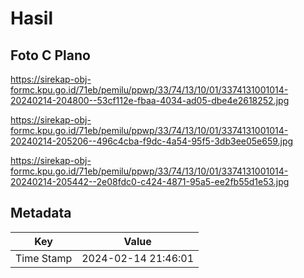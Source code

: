 # Hasil

## Foto C Plano

https://sirekap-obj-formc.kpu.go.id/71eb/pemilu/ppwp/33/74/13/10/01/3374131001014-20240214-204800--53cf112e-fbaa-4034-ad05-dbe4e2618252.jpg

https://sirekap-obj-formc.kpu.go.id/71eb/pemilu/ppwp/33/74/13/10/01/3374131001014-20240214-205206--496c4cba-f9dc-4a54-95f5-3db3ee05e659.jpg

https://sirekap-obj-formc.kpu.go.id/71eb/pemilu/ppwp/33/74/13/10/01/3374131001014-20240214-205442--2e08fdc0-c424-4871-95a5-ee2fb55d1e53.jpg


## Metadata

| Key        | Value               |
| ---------- | ------------------- |
| Time Stamp | 2024-02-14 21:46:01 |



